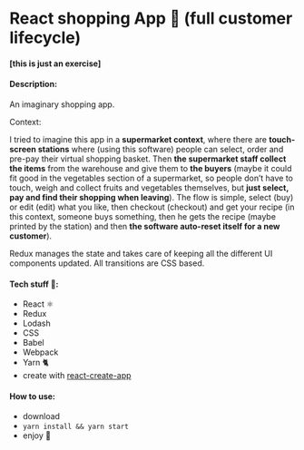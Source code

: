 # React shopping App 🛒 (full customer lifecycle)

#### \[this is just an exercise\]

#### Description:
An imaginary shopping app.

Context:

I tried to imagine this app in a **supermarket context**, where there are **touch-screen stations** where (using this software) people can select, order and pre-pay their virtual shopping basket.
Then **the supermarket staff collect the items** from the warehouse and give them to **the buyers** (maybe it could fit good in the vegetables section of a supermarket, so people don’t have to touch, weigh and collect fruits and vegetables themselves, but **just select, pay and find their shopping when leaving**).
The flow is simple, select (buy) or edit (edit) what you like, then checkout (checkout) and get your recipe (in this context, someone buys something, then he gets the recipe (maybe printed by the station) and then **the software auto-reset itself for a new customer**).

Redux manages the state and takes care of keeping all the different UI components updated.
All transitions are CSS based.

#### Tech stuff 👾:
- React ⚛️
- Redux
- Lodash
- CSS
- Babel
- Webpack
- Yarn 🐈
- create with [react-create-app](https://github.com/facebookincubator/create-react-app)

#### How to use:
- download
- `yarn install && yarn start`
- enjoy 🤘